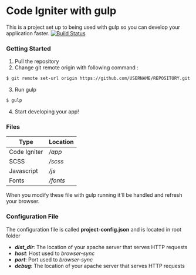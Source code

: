 # Code Igniter with gulp


This is a project set up to being used with gulp so you can develop your application faster.
[![Build Status](https://travis-ci.org/joemccann/dillinger.svg?branch=master)](https://travis-ci.org/joemccann/dillinger)

### Getting Started

  1. Pull the repository
  2. Change git remote origin with following command :
```sh
$ git remote set-url origin https://github.com/USERNAME/REPOSITORY.git
```
  3. Run gulp
```sh
$ gulp
```
  4. Start developing your app!

### Files

| Type | Location |
| ---- | -------- |
| Code Igniter | */app* |
| SCSS | */scss* |
| Javascript | */js* |
| Fonts | */fonts* |

When you modify these file with gulp running it'll be handled and refresh your browser.

### Configuration File

The configuration file is called **project-config.json** and is located in root folder

- **_dist_dir_**: The location of your apache server that serves HTTP requests 
- **_host_**: Host used to *browser-sync*
- **_port_**: Port used to *browser-sync* 
- **_debug_**: The location of your apache server that serves HTTP requests 
